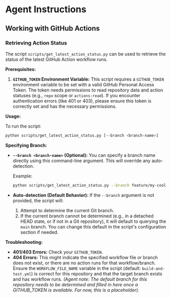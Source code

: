 # Agent Instructions

## Working with GitHub Actions

### Retrieving Action Status

The script `scripts/get_latest_action_status.py` can be used to retrieve the status of the latest GitHub Action workflow runs.

**Prerequisites:**

1.  **`GITHUB_TOKEN` Environment Variable:** This script requires a `GITHUB_TOKEN` environment variable to be set with a valid GitHub Personal Access Token. The token needs permissions to read repository data and action statuses (e.g., `repo` scope or `actions:read`). If you encounter authentication errors (like 401 or 403), please ensure this token is correctly set and has the necessary permissions.

**Usage:**

To run the script:
```bash
python scripts/get_latest_action_status.py [--branch <branch-name>]
```

**Specifying Branch:**

*   **`--branch <branch-name>` (Optional):** You can specify a branch name directly using this command-line argument. This will override any auto-detection.

    Example:
    ```bash
    python scripts/get_latest_action_status.py --branch feature/my-cool-feature
    ```

*   **Auto-detection (Default Behavior):** If the `--branch` argument is not provided, the script will:
    1.  Attempt to determine the current Git branch.
    2.  If the current branch cannot be determined (e.g., in a detached HEAD state, or if not in a Git repository), it will default to querying the `main` branch. You can change this default in the script's configuration section if needed.

**Troubleshooting:**

*   **401/403 Errors:** Check your `GITHUB_TOKEN`.
*   **404 Errors:** This might indicate the specified workflow file or branch does not exist, or there are no action runs for that workflow/branch. Ensure the `WORKFLOW_FILE_NAME` variable in the script (default: `build-and-test.yml`) is correct for this repository and that the target branch exists and has workflow runs. *(Agent note: The default branch for this repository needs to be determined and filled in here once a GITHUB_TOKEN is available. For now, this is a placeholder).*
